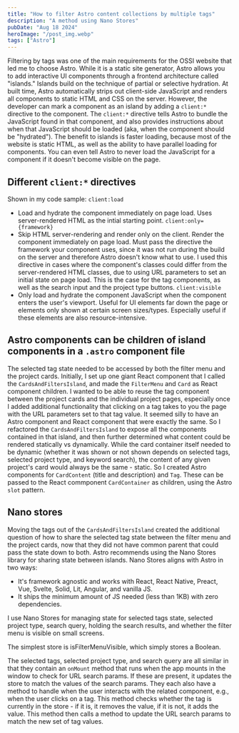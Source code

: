 ```yaml
---
title: "How to filter Astro content collections by multiple tags"
description: "A method using Nano Stores"
pubDate: "Aug 18 2024"
heroImage: "/post_img.webp"
tags: ["Astro"]
---
```


Filtering by tags was one of the main requirements for the OSSI website that led me to choose Astro. While it is a static site generator, Astro allows you to add interactive UI components through a frontend architecture called "islands." Islands build on the technique of partial or selective hydration. At built time, Astro automatically strips out client-side JavaScript and renders all components to static HTML and CSS on the server. However, the developer can mark a component as an island by adding a `client:*` directive to the component. The `client:*` directive tells Astro to bundle the JavaScript found in that component, and also provides instructions about when that JavaScript should be loaded (aka, when the component should be "hydrated"). The benefit to islands is faster loading, because most of the website is static HTML, as well as the ability to have parallel loading for components. You can even tell Astro to never load the JavaScript for a component if it doesn't become visible on the page.

## Different `client:*` directives

Shown in my code sample:
`client:load`

- Load and hydrate the component immediately on page load. Uses server-rendered HTML as the intial starting point.
  `client:only={framework}`
- Skip HTML server-rendering and render only on the client. Render the component immediately on page load. Must pass the directive the framework your component uses, since it was not run during the build on the server and therefore Astro doesn't know what to use. I used this directive in cases where the component's classes could differ from the server-rendered HTML classes, due to using URL parameters to set an initial state on page load. This is the case for the tag components, as well as the search input and the project type buttons.
  `client:visible`
- Only load and hydrate the component JavaScript when the component enters the user's viewport. Useful for UI elements far down the page or elements only shown at certain screen sizes/types. Especially useful if these elements are also resource-intensive.

## Astro components can be children of island components in a `.astro` component file

The selected tag state needed to be accessed by both the filter menu and the project cards. Initially, I set up one giant React component that I called the `CardsAndFiltersIsland`, and made the `FilterMenu` and `Card` as React component children. I wanted to be able to reuse the tag component between the project cards and the individual project pages, especially once I added additional functionality that clicking on a tag takes to you the page with the URL parameters set to that tag value. It seemed silly to have an Astro component and React component that were exactly the same. So I refactored the `CardsAndFiltersIsland` to expose all the components contained in that island, and then further determined what content could be rendered statically vs dynamically. While the card container itself needed to be dynamic (whether it was shown or not shown depends on selected tags, selected project type, and keyword search), the content of any given project's card would always be the same - static. So I created Astro components for `CardContent` (title and description) and `Tag`. These can be passed to the React commponent `CardContainer` as children, using the Astro `slot` pattern.

## Nano stores

Moving the tags out of the `CardsAndFiltersIsland` created the additional question of how to share the selected tag state between the filter menu and the project cards, now that they did not have common parent that could pass the state down to both. Astro recommends using the Nano Stores library for sharing state between islands. Nano Stores aligns with Astro in two ways:

- It's framework agnostic and works with React, React Native, Preact, Vue, Svelte, Solid, Lit, Angular, and vanilla JS.
- It ships the minimum amount of JS needed (less than 1KB) with zero dependencies.

I use Nano Stores for managing state for selected tags state, selected project type, search query, holding the search results, and whether the filter menu is visible on small screens.

The simplest store is isFilterMenuVisible, which simply stores a Boolean.

The selected tags, selected project type, and search query are all similar in that they contain an `onMount` method that runs when the app mounts in the window to check for URL search params. If these are present, it updates the store to match the values of the search params. They each also have a method to handle when the user interacts with the related component, e.g., when the user clicks on a tag. This method checks whether the tag is currently in the store - if it is, it removes the value, if it is not, it adds the value. This method then calls a method to update the URL search params to match the new set of tag values.
